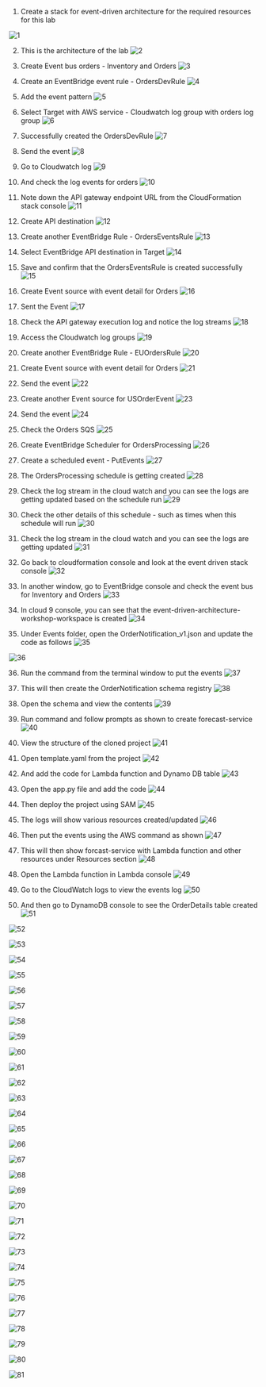 1. Create a stack for event-driven architecture for the required resources for this lab

![1](https://github.com/prashantlangade306/12weeksawschallenge/assets/57378421/facb90f8-afeb-43e4-8683-9029486e870c)

2. This is the architecture of the lab
![2](https://github.com/prashantlangade306/12weeksawschallenge/assets/57378421/eda38fd8-eb1a-4e89-a646-046bf1b89c79)

3. Create Event bus orders - Inventory and Orders
![3](https://github.com/prashantlangade306/12weeksawschallenge/assets/57378421/f401a1d1-f528-4176-9fbd-9e1302f01026)

4. Create an EventBridge event rule - OrdersDevRule
![4](https://github.com/prashantlangade306/12weeksawschallenge/assets/57378421/c51d11d6-2d29-46da-8745-7a99cd8a760c)

5. Add the event pattern
![5](https://github.com/prashantlangade306/12weeksawschallenge/assets/57378421/ec657dde-4458-4adf-a5e0-fecf1ddbdf2b)

6. Select Target with AWS service - Cloudwatch log group with orders log group
![6](https://github.com/prashantlangade306/12weeksawschallenge/assets/57378421/13bc8634-ac50-4184-a673-4f837117f239)

7. Successfully created the OrdersDevRule
![7](https://github.com/prashantlangade306/12weeksawschallenge/assets/57378421/f5aa1fb9-0794-4632-a515-fc64f7bbb947)

8. Send the event
![8](https://github.com/prashantlangade306/12weeksawschallenge/assets/57378421/d0c85603-5cc5-48cb-bf0e-64882ccd1e12)

9. Go to Cloudwatch log 
![9](https://github.com/prashantlangade306/12weeksawschallenge/assets/57378421/6209e0d1-ca00-4bd4-9e5e-83a339cd49a5)

10. And check the log events for orders
![10](https://github.com/prashantlangade306/12weeksawschallenge/assets/57378421/bd0a65fb-e158-486d-be3e-c09bae9328ba)

11. Note down the API gateway endpoint URL from the CloudFormation stack console
![11](https://github.com/prashantlangade306/12weeksawschallenge/assets/57378421/492a4663-67cf-4b56-bc1b-075610aabbc3)

12. Create API destination 
![12](https://github.com/prashantlangade306/12weeksawschallenge/assets/57378421/52107cc2-48e5-4231-ad8a-cc69433ff47a)

13. Create another EventBridge Rule - OrdersEventsRule
![13](https://github.com/prashantlangade306/12weeksawschallenge/assets/57378421/9ae69311-2267-4ba2-9da6-fa9c0e27f867)

14. Select EventBridge API destination in Target
![14](https://github.com/prashantlangade306/12weeksawschallenge/assets/57378421/006ba88e-613f-4f3e-9086-05873247a1e6)

15. Save and confirm that the OrdersEventsRule is created successfully
![15](https://github.com/prashantlangade306/12weeksawschallenge/assets/57378421/35649b35-7276-41e8-847d-91c2f04e8645)

16. Create Event source with event detail for Orders
![16](https://github.com/prashantlangade306/12weeksawschallenge/assets/57378421/ca01ca3f-0a38-44c3-b2f6-55e06ee39ef4)

17. Sent the Event
![17](https://github.com/prashantlangade306/12weeksawschallenge/assets/57378421/d9ab7b2b-ca03-4ba4-9a86-c6d08ec1e857)

18. Check the API gateway execution log and notice the log streams
![18](https://github.com/prashantlangade306/12weeksawschallenge/assets/57378421/9e9b704c-726b-4c03-8374-c2cad884adba)

19. Access the Cloudwatch log groups
![19](https://github.com/prashantlangade306/12weeksawschallenge/assets/57378421/d70f28e2-3ce8-4dd3-958c-814a78e4933b)

20. Create another EventBridge Rule - EUOrdersRule
![20](https://github.com/prashantlangade306/12weeksawschallenge/assets/57378421/8ce924d3-fd13-4981-8553-e11fdf4e1d4a)

21. Create Event source with event detail for Orders
![21](https://github.com/prashantlangade306/12weeksawschallenge/assets/57378421/f5eb3470-ec4c-40a4-8bf7-cbba21fcbcec)

22. Send the event
![22](https://github.com/prashantlangade306/12weeksawschallenge/assets/57378421/ce05387b-1851-4721-b302-ee15aba9e26b)

23. Create another Event source for USOrderEvent
![23](https://github.com/prashantlangade306/12weeksawschallenge/assets/57378421/4829b1c7-db4f-4c95-b1ca-393889bb0fca)

24. Send the event
![24](https://github.com/prashantlangade306/12weeksawschallenge/assets/57378421/fad22bd5-9eca-419d-a00f-62684f04e137)

25. Check the Orders SQS 
![25](https://github.com/prashantlangade306/12weeksawschallenge/assets/57378421/2b8f8124-ddc9-4fd9-83b3-c43695ff63d7)

26. Create EventBridge Scheduler for OrdersProcessing
![26](https://github.com/prashantlangade306/12weeksawschallenge/assets/57378421/35cccdcc-09c3-43e9-a71e-7391fb2b2d0d)

27. Create a scheduled event - PutEvents
![27](https://github.com/prashantlangade306/12weeksawschallenge/assets/57378421/e19f7e01-ca8a-4b55-8354-5cf3d9d46eb2)

28. The OrdersProcessing schedule is getting created
![28](https://github.com/prashantlangade306/12weeksawschallenge/assets/57378421/a9255bdd-0ce3-4fd7-9e57-5c898870af4e)

29. Check the log stream in the cloud watch and you can see the logs are getting updated based on the schedule run
![29](https://github.com/prashantlangade306/12weeksawschallenge/assets/57378421/408b4f6f-b86c-4338-8897-e2ff93f71cfb)

30. Check the other details of this schedule - such as times when this schedule will run
![30](https://github.com/prashantlangade306/12weeksawschallenge/assets/57378421/e86f7541-f0c8-4919-a7c6-d75da1efcfda)

31. Check the log stream in the cloud watch and you can see the logs are getting updated 
![31](https://github.com/prashantlangade306/12weeksawschallenge/assets/57378421/65ca04d2-e78d-49b2-a058-88042b3ccf27)

32. Go back to cloudformation console and look at the event driven stack console
![32](https://github.com/prashantlangade306/12weeksawschallenge/assets/57378421/663052f7-b10c-431a-992e-8a8a401734b8)

33. In another window, go to EventBridge console and check the event bus for Inventory and Orders
![33](https://github.com/prashantlangade306/12weeksawschallenge/assets/57378421/280c747e-721d-430f-b136-74958347ac29)

34. In cloud 9 console, you can see that the event-driven-architecture-workshop-workspace is created
![34](https://github.com/prashantlangade306/12weeksawschallenge/assets/57378421/126f5e4e-8679-4b32-9097-bce35846cadd)

35. Under Events folder, open the OrderNotification_v1.json and update the code as follows
![35](https://github.com/prashantlangade306/12weeksawschallenge/assets/57378421/c4e88e7d-4404-43b5-b06f-ecb98abe079f)

![36](https://github.com/prashantlangade306/12weeksawschallenge/assets/57378421/be804e6f-dba4-4099-adc5-b7289195dc60)

36. Run the command from the terminal window to put the events
![37](https://github.com/prashantlangade306/12weeksawschallenge/assets/57378421/5217635e-0661-43f4-a1c7-92a4ac84aa38)

37. This will then create the OrderNotification schema registry
![38](https://github.com/prashantlangade306/12weeksawschallenge/assets/57378421/cb4166d6-db2c-4a26-82f6-623b1fdee08d)

38. Open the schema and view the contents
![39](https://github.com/prashantlangade306/12weeksawschallenge/assets/57378421/8932db42-24d5-4a85-aca4-8813f31e2463)

39. Run command and follow prompts as shown to create forecast-service
![40](https://github.com/prashantlangade306/12weeksawschallenge/assets/57378421/d0b2ca94-844a-415d-859c-f936583054eb)

40. View the structure of the cloned project
![41](https://github.com/prashantlangade306/12weeksawschallenge/assets/57378421/7b35f54a-6ff0-4053-8e30-b3e7bf7281f5)

41. Open template.yaml from the project
![42](https://github.com/prashantlangade306/12weeksawschallenge/assets/57378421/91f226af-2487-4781-98f1-6ae0de43e72f)

42. And add the code for Lambda function and Dynamo DB table
![43](https://github.com/prashantlangade306/12weeksawschallenge/assets/57378421/5cca4388-6ab3-4475-857c-a1054e9231c6)

43. Open the app.py file and add the code
![44](https://github.com/prashantlangade306/12weeksawschallenge/assets/57378421/8d5bfdf6-6a46-41ed-aa6e-820a1db1f839)

44. Then deploy the project using SAM
![45](https://github.com/prashantlangade306/12weeksawschallenge/assets/57378421/24e38ac2-54f6-4a8c-9258-fc6b467cee33)

45. The logs will show various resources created/updated
![46](https://github.com/prashantlangade306/12weeksawschallenge/assets/57378421/398bcf5a-debd-4518-a8f7-ca7c275939d4)

46. Then put the events using the AWS command as shown
![47](https://github.com/prashantlangade306/12weeksawschallenge/assets/57378421/dc5f94bc-48c1-42b2-b6b2-fc7ecc5fc815)

47. This will then show forcast-service with Lambda function and other resources under Resources section
![48](https://github.com/prashantlangade306/12weeksawschallenge/assets/57378421/68bfea1a-375b-457f-89e7-afa576788021)

48. Open the Lambda function in Lambda console
![49](https://github.com/prashantlangade306/12weeksawschallenge/assets/57378421/e8d76a34-1668-42ae-9d25-c329c5056463)

49. Go to the CloudWatch logs to view the events log
![50](https://github.com/prashantlangade306/12weeksawschallenge/assets/57378421/f2067c8d-608f-4c47-9420-f6e2e1c958ba)

50. And then go to DynamoDB console to see the OrderDetails table created
![51](https://github.com/prashantlangade306/12weeksawschallenge/assets/57378421/afb4d71c-1560-45d6-9305-d14fb53b80fd)

![52](https://github.com/prashantlangade306/12weeksawschallenge/assets/57378421/d87e1d8e-1f96-4c58-93af-f2d24876805f)

![53](https://github.com/prashantlangade306/12weeksawschallenge/assets/57378421/b5e192e5-81f6-4604-87ad-a63828e71d8b)

![54](https://github.com/prashantlangade306/12weeksawschallenge/assets/57378421/2329713b-acb0-4a99-8d6a-f58afa4c92e8)

![55](https://github.com/prashantlangade306/12weeksawschallenge/assets/57378421/0fbe0243-1a13-4156-a29f-1feea6868d87)

![56](https://github.com/prashantlangade306/12weeksawschallenge/assets/57378421/db264d94-71a9-45d5-a587-ce3a76da8016)

![57](https://github.com/prashantlangade306/12weeksawschallenge/assets/57378421/3e138277-8b39-457a-bdc9-a05ff3617d70)

![58](https://github.com/prashantlangade306/12weeksawschallenge/assets/57378421/d134a8db-c9c1-464c-9798-8d7429c20c48)

![59](https://github.com/prashantlangade306/12weeksawschallenge/assets/57378421/6c1883b0-9e6e-441f-9b94-75dac03ff65a)

![60](https://github.com/prashantlangade306/12weeksawschallenge/assets/57378421/4ab4c515-afa2-411e-ac6f-fee823415b62)

![61](https://github.com/prashantlangade306/12weeksawschallenge/assets/57378421/6f52d947-9aac-44c6-a015-57dbd2cffc46)

![62](https://github.com/prashantlangade306/12weeksawschallenge/assets/57378421/e1ef4444-9fd6-450f-91e8-1599cacf25e5)

![63](https://github.com/prashantlangade306/12weeksawschallenge/assets/57378421/ed699b84-fd25-4a96-bd09-b8711be3d10c)

![64](https://github.com/prashantlangade306/12weeksawschallenge/assets/57378421/eba9a8a4-3769-4d36-a7ed-f96b8f562094)

![65](https://github.com/prashantlangade306/12weeksawschallenge/assets/57378421/9572b99a-00b8-4a3a-8533-e05b5a9cbf98)

![66](https://github.com/prashantlangade306/12weeksawschallenge/assets/57378421/1b0a9474-c1c8-40de-bb8a-e4ee576ae2a7)

![67](https://github.com/prashantlangade306/12weeksawschallenge/assets/57378421/f7c41eca-6423-4839-9241-df43b48641bd)

![68](https://github.com/prashantlangade306/12weeksawschallenge/assets/57378421/d7e5cd98-7dd7-4c0b-8b56-6c723ed3d817)

![69](https://github.com/prashantlangade306/12weeksawschallenge/assets/57378421/a690e32a-cb1a-4770-a1c4-3169536a175e)

![70](https://github.com/prashantlangade306/12weeksawschallenge/assets/57378421/f955373d-f638-4b99-b913-83bc07c33cbe)

![71](https://github.com/prashantlangade306/12weeksawschallenge/assets/57378421/a7669c9c-2655-451a-b68b-726fd0196f10)

![72](https://github.com/prashantlangade306/12weeksawschallenge/assets/57378421/dd5f00d5-7a30-4e28-87ed-2b12565c5feb)

![73](https://github.com/prashantlangade306/12weeksawschallenge/assets/57378421/8bf25025-f02d-4fe6-88a2-f418a0059086)

![74](https://github.com/prashantlangade306/12weeksawschallenge/assets/57378421/c9093529-b418-4d1d-82aa-302ca2f6198c)

![75](https://github.com/prashantlangade306/12weeksawschallenge/assets/57378421/aac3fb04-3e75-4954-8f37-aa3e2bdace6a)

![76](https://github.com/prashantlangade306/12weeksawschallenge/assets/57378421/38a395f0-38fa-4141-bb79-39ced05fa6bd)

![77](https://github.com/prashantlangade306/12weeksawschallenge/assets/57378421/68cb6cce-e574-43b4-bade-238c6265b76d)

![78](https://github.com/prashantlangade306/12weeksawschallenge/assets/57378421/ceb0ad54-a323-4f5d-be76-0eef9bfe2ddd)

![79](https://github.com/prashantlangade306/12weeksawschallenge/assets/57378421/a33385e7-dca3-4ceb-944d-c6f1dabb76f8)

![80](https://github.com/prashantlangade306/12weeksawschallenge/assets/57378421/cd0b6ef6-8b13-4a31-9ea3-290a5c45acba)

![81](https://github.com/prashantlangade306/12weeksawschallenge/assets/57378421/a5b30214-c8b8-4576-ab50-b0876e275736)
